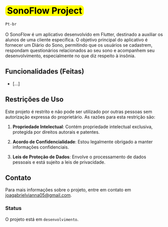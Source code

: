 # <h1 style="color: #000; background-color:yellow; width:250px; border-radius: 10px; text-align: center">SonoFlow Project</h1>

`Pt-br`
<br/>
<br/>
O SonoFlow é um aplicativo desenvolvido em Flutter, destinado a auxiliar os alunos de uma cliente específica. O objetivo principal do aplicativo é fornecer um Diário do Sono, permitindo que os usuários se cadastrem, respondam questionários relacionados ao seu sono e acompanhem seu desenvolvimento, especialmente no que diz respeito à insônia.



## Funcionalidades (Feitas)
- [...]

## Restrições de Uso

Este projeto é restrito e não pode ser utilizado por outras pessoas sem autorização expressa do proprietário. As razões para esta restrição são:

1. **Propriedade Intelectual**: Contém propriedade intelectual exclusiva, protegida por direitos autorais e patentes.

2. **Acordo de Confidencialidade**: Estou legalmente obrigado a manter informações confidenciais.

3. **Leis de Proteção de Dados**: Envolve o processamento de dados pessoais e está sujeito a leis de privacidade.

## Contato

Para mais informações sobre o projeto, entre em contato em <a href="mailto:joagabrielvianna05@gmail.com" style="color: blue;">joagabrielvianna05@gmail.com</a>.

### Status

O projeto está em `desenvolvimento`.

